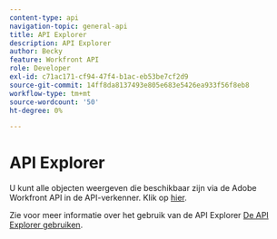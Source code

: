 ```yaml
---
content-type: api
navigation-topic: general-api
title: API Explorer
description: API Explorer
author: Becky
feature: Workfront API
role: Developer
exl-id: c71ac171-cf94-47f4-b1ac-eb53be7cf2d9
source-git-commit: 14ff8da8137493e805e683e5426ea933f56f8eb8
workflow-type: tm+mt
source-wordcount: '50'
ht-degree: 0%

---
```



# API Explorer

U kunt alle objecten weergeven die beschikbaar zijn via de Adobe Workfront API in de API-verkenner. Klik op [hier](https://developer.adobe.com/workfront/api-explorer/).

Zie voor meer informatie over het gebruik van de API Explorer [De API Explorer gebruiken](../../wf-api/general/using-api-explorer.md).
